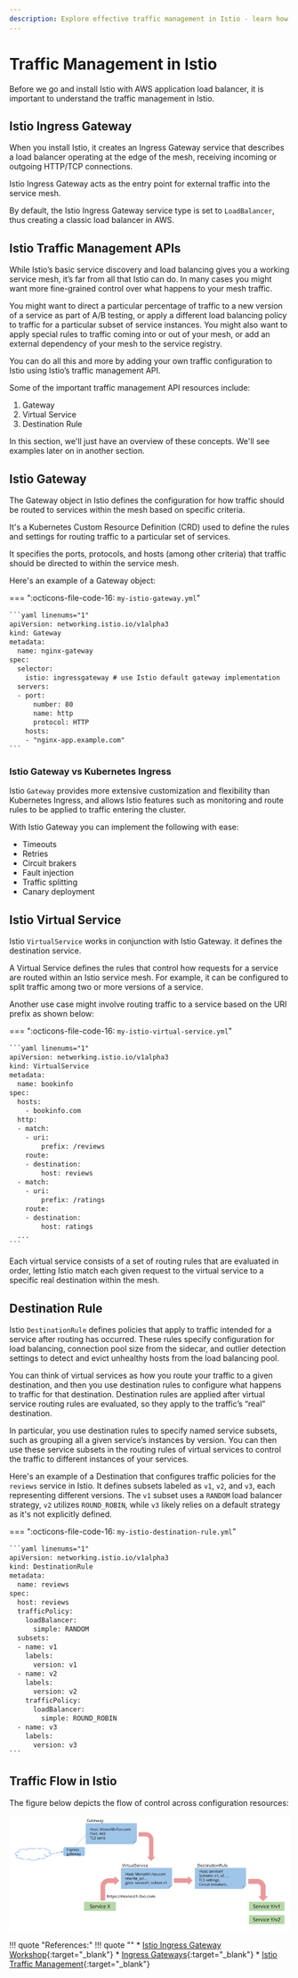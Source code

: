 ```yaml
---
description: Explore effective traffic management in Istio - learn how to efficiently control, route, and balance traffic in your applications.
---
```


# Traffic Management in Istio

Before we go and install Istio with AWS application load balancer, it is important to understand the traffic management in Istio.


## Istio Ingress Gateway

When you install Istio, it creates an Ingress Gateway service that describes a load balancer operating at the edge of the mesh, receiving incoming or outgoing HTTP/TCP connections.

Istio Ingress Gateway acts as the entry point for external traffic into the service mesh.

By default, the Istio Ingress Gateway service type is set to `LoadBalancer`, thus creating a classic load balancer in AWS.


## Istio Traffic Management APIs

While Istio’s basic service discovery and load balancing gives you a working service mesh, it’s far from all that Istio can do. In many cases you might want more fine-grained control over what happens to your mesh traffic.

You might want to direct a particular percentage of traffic to a new version of a service as part of A/B testing, or apply a different load balancing policy to traffic for a particular subset of service instances. You might also want to apply special rules to traffic coming into or out of your mesh, or add an external dependency of your mesh to the service registry.

You can do all this and more by adding your own traffic configuration to Istio using Istio’s traffic management API.

Some of the important traffic management API resources include:

1. Gateway
2. Virtual Service
3. Destination Rule

In this section, we'll just have an overview of these concepts. We'll see examples later on in another section.


## Istio Gateway

The Gateway object in Istio defines the configuration for how traffic should be routed to services within the mesh based on specific criteria.

It's a Kubernetes Custom Resource Definition (CRD) used to define the rules and settings for routing traffic to a particular set of services.

It specifies the ports, protocols, and hosts (among other criteria) that traffic should be directed to within the service mesh.

Here's an example of a Gateway object:

=== ":octicons-file-code-16: `my-istio-gateway.yml`"

    ```yaml linenums="1"
    apiVersion: networking.istio.io/v1alpha3
    kind: Gateway
    metadata:
      name: nginx-gateway
    spec: 
      selector:
        istio: ingressgateway # use Istio default gateway implementation
      servers:
      - port:
          number: 80
          name: http
          protocol: HTTP
        hosts:
        - "nginx-app.example.com"
    ```


### Istio Gateway vs Kubernetes Ingress

Istio `Gateway` provides more extensive customization and flexibility than Kubernetes Ingress, and allows Istio features such as monitoring and route rules to be applied to traffic entering the cluster.

With Istio Gateway you can implement the following with ease:

- Timeouts
- Retries
- Circuit brakers
- Fault injection
- Traffic splitting
- Canary deployment


## Istio Virtual Service

Istio `VirtualService` works in conjunction with Istio Gateway. it defines the destination service.

A Virtual Service defines the rules that control how requests for a service are routed within an Istio service mesh. For example, it can be configured to split traffic among two or more versions of a service.

Another use case might involve routing traffic to a service based on the URI prefix as shown below:

=== ":octicons-file-code-16: `my-istio-virtual-service.yml`"

    ```yaml linenums="1"
    apiVersion: networking.istio.io/v1alpha3
    kind: VirtualService
    metadata:
      name: bookinfo
    spec:
      hosts:
        - bookinfo.com
      http:
      - match:
        - uri:
            prefix: /reviews
        route:
        - destination:
            host: reviews
      - match:
        - uri:
            prefix: /ratings
        route:
        - destination:
            host: ratings
      ...
    ```

Each virtual service consists of a set of routing rules that are evaluated in order, letting Istio match each given request to the virtual service to a specific real destination within the mesh.


## Destination Rule

Istio `DestinationRule` defines policies that apply to traffic intended for a service after routing has occurred. These rules specify configuration for load balancing, connection pool size from the sidecar, and outlier detection settings to detect and evict unhealthy hosts from the load balancing pool.

You can think of virtual services as how you route your traffic to a given destination, and then you use destination rules to configure what happens to traffic for that destination. Destination rules are applied after virtual service routing rules are evaluated, so they apply to the traffic’s “real” destination.

In particular, you use destination rules to specify named service subsets, such as grouping all a given service’s instances by version. You can then use these service subsets in the routing rules of virtual services to control the traffic to different instances of your services.

Here's an example of a Destination that configures traffic policies for the `reviews` service in Istio. It defines subsets labeled as `v1`, `v2`, and `v3`, each representing different versions. The `v1` subset uses a `RANDOM` load balancer strategy, `v2` utilizes `ROUND_ROBIN`, while `v3` likely relies on a default strategy as it's not explicitly defined.

=== ":octicons-file-code-16: `my-istio-destination-rule.yml`"

    ```yaml linenums="1"
    apiVersion: networking.istio.io/v1alpha3
    kind: DestinationRule
    metadata:
      name: reviews
    spec:
      host: reviews
      trafficPolicy:
        loadBalancer:
          simple: RANDOM
      subsets:
      - name: v1
        labels:
          version: v1
      - name: v2
        labels:
          version: v2
        trafficPolicy:
          loadBalancer:
            simple: ROUND_ROBIN
      - name: v3
        labels:
          version: v3
    ```


## Traffic Flow in Istio

The figure below depicts the flow of control across configuration resources:

<p align="center">
    <img src="../../../assets/eks-course-images/service-mesh/istio-traffic.png" alt="Istio Traffic Management" loading="lazy" />
</p>




!!! quote "References:"
    !!! quote ""
        * [Istio Ingress Gateway Workshop]{:target="_blank"}
        * [Ingress Gateways]{:target="_blank"}
        * [Istio Traffic Management]{:target="_blank"}


<!-- Hyperlinks -->
[Istio Ingress Gateway Workshop]: https://www.istioworkshop.io/09-traffic-management/01-ingress-gateway/
[Ingress Gateways]: https://kloudkoncepts.com/kubernetes-on-eks/service-mesh/introduction-to-service-mesh/
[Istio Traffic Management]: https://istio.io/latest/docs/concepts/traffic-management/